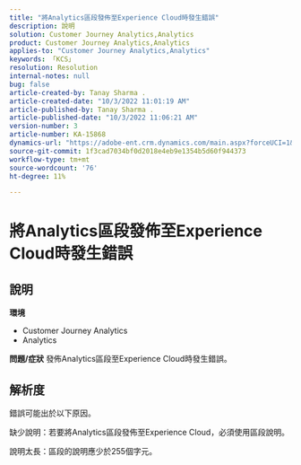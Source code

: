 ```yaml
---
title: "將Analytics區段發佈至Experience Cloud時發生錯誤"
description: 說明
solution: Customer Journey Analytics,Analytics
product: Customer Journey Analytics,Analytics
applies-to: "Customer Journey Analytics,Analytics"
keywords: 「KCS」
resolution: Resolution
internal-notes: null
bug: false
article-created-by: Tanay Sharma .
article-created-date: "10/3/2022 11:01:19 AM"
article-published-by: Tanay Sharma .
article-published-date: "10/3/2022 11:06:21 AM"
version-number: 3
article-number: KA-15868
dynamics-url: "https://adobe-ent.crm.dynamics.com/main.aspx?forceUCI=1&pagetype=entityrecord&etn=knowledgearticle&id=639d1cb2-0a43-ed11-bba2-0022480868ff"
source-git-commit: 1f3cad7034bf0d2018e4eb9e1354b5d60f944373
workflow-type: tm+mt
source-wordcount: '76'
ht-degree: 11%

---
```


# 將Analytics區段發佈至Experience Cloud時發生錯誤

## 說明

<b>環境</b>
- Customer Journey Analytics
- Analytics



<b>問題/症狀</b>
發佈Analytics區段至Experience Cloud時發生錯誤。


## 解析度


錯誤可能出於以下原因。

缺少說明：若要將Analytics區段發佈至Experience Cloud，必須使用區段說明。

說明太長：區段的說明應少於255個字元。


